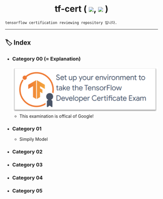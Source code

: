 <div align="center"><h1>tf-cert ( <img src="https://img.shields.io/badge/Python-3776AB?style=flat&logo=Python&logoColor=white"/>, <img src="https://img.shields.io/badge/Tensorflow-FF6F00?style=flat&logo=Tensorflow&logoColor=white"/> )</h1></div>

    tensorflow certification reviewing repository 입니다.

---

## **🏷️ Index**
- ### Category 00 (= Explanation)
    ![exam_logo](https://github.com/JH9892/tf_cert/blob/main/src/readme_img01.png)
    - This examination is offical of Google!
- ### Category 01
    - Simpily Model
- ### Category 02
- ### Category 03
- ### Category 04
- ### Category 05
